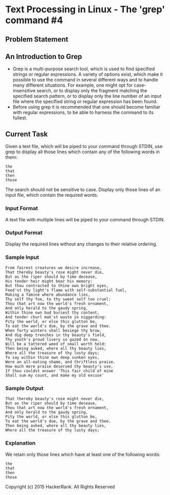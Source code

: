 # Text Processing in Linux - The 'grep' command #4

## Problem Statement

## An Introduction to Grep

* Grep is a multi-purpose search tool, which is used to find specified strings or regular expressions. A variety of options exist, which make it possible to use the command in several different ways and to handle many different situations. For example, one might opt for case-insensitive search, or to display only the fragment matching the specified search pattern, or to display only the line number of an input file where the specified string or regular expression has been found.
* Before using grep it is recommended that one should become familiar with regular expressions, to be able to harness the command to its fullest.

## Current Task

Given a text file, which will be piped to your command through STDIN, use grep to display all those lines which contain any of the following words in them: 
```
the 
that 
then 
those 
```

The search should not be sensitive to case. Display only those lines of an input file, which contain the required words.

### Input Format

A text file with multiple lines will be piped to your command through STDIN.

### Output Format

Display the required lines without any changes to their relative ordering.

### Sample Input

> 
```
From fairest creatures we desire increase,
That thereby beauty's rose might never die,
But as the riper should by time decease,
His tender heir might bear his memory:
But thou contracted to thine own bright eyes,
Feed'st thy light's flame with self-substantial fuel,
Making a famine where abundance lies,
Thy self thy foe, to thy sweet self too cruel:
Thou that art now the world's fresh ornament,
And only herald to the gaudy spring,
Within thine own bud buriest thy content,
And tender churl mak'st waste in niggarding:
Pity the world, or else this glutton be,
To eat the world's due, by the grave and thee.
When forty winters shall besiege thy brow,
And dig deep trenches in thy beauty's field,
Thy youth's proud livery so gazed on now,
Will be a tattered weed of small worth held:
Then being asked, where all thy beauty lies,
Where all the treasure of thy lusty days;
To say within thine own deep sunken eyes,
Were an all-eating shame, and thriftless praise.
How much more praise deserved thy beauty's use,
If thou couldst answer 'This fair child of mine
Shall sum my count, and make my old excuse'
```

### Sample Output

```
That thereby beauty's rose might never die,
But as the riper should by time decease,
Thou that art now the world's fresh ornament,
And only herald to the gaudy spring,
Pity the world, or else this glutton be,
To eat the world's due, by the grave and thee.
Then being asked, where all thy beauty lies,
Where all the treasure of thy lusty days;
```

### Explanation

We retain only those lines which have at least one of the following words: 
```
the 
that 
then 
those
```

Copyright (c) 2015 HackerRank.
All Rights Reserved
